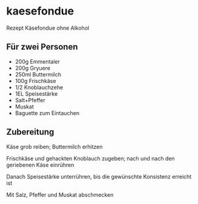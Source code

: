 # kaesefondue
Rezept Käsefondue ohne Alkohol

## Für zwei Personen


* 200g Emmentaler
* 200g Gryuere
* 250ml Buttermilch
* 100g Frischkäse
* 1/2 Knoblauchzehe
* 1EL Speisestärke
* Salt+Pfeffer
* Muskat
* Baguette zum Eintauchen

## Zubereitung
Käse grob reiben; Buttermilch erhitzen

Frischkäse und gehackten Knoblauch zugeben; nach und nach den geriebenen Käse einrühren

Danach Speisestärke unterrühren, bis die gewünschte Konsistenz erreicht ist

Mit Salz, Pfeffer und Muskat abschmecken

